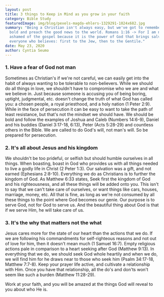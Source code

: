 ```yaml
---
layout: post
title: 3 things to Keep in Mind as you grow in your faith
category: Bible Study
featuredImage: img/blog/pexels-magda-ehlers-1329291-1024x682.jpg
summary: "Being a Christian isn't always easy, but we've got to remember to stay
  bold and preach the good news to the world. Romans 1:16 -> For I am not
  ashamed of the gospel because it is the power of God that brings salvation to
  everyone who believes: first to the Jew, then to the Gentile."
date: May 23, 2020
author: Cyntia Seumo
---
```

<h3>1. Have a fear of God not man</h3>

<p>Sometimes as Christian's if we're not careful, we can easily get into the habit of always wanting to be tolerable to non-believers. While we should do all things in love, we shouldn't have to compromise who we are and what we believe in. Just because someone is accusing you of being boring, uptight, judgmental, etc. doesn't change the truth of what God has called you: a chosen people, a royal priesthood, and a holy nation (<a>1 Peter 2:9</a>). While in the face of persecution it can be easy to want to take the path of least resistance, but that's not the mindset we should have. We should be bold and follow the examples of Joshua and Caleb (<a>Numbers 14:6-9</a>), Daniel and his buddies (<a>Daniel 3:17-18</a>, <a>6:13</a>), Peter (<a>Acts 5:28-29</a>) and countless others in the Bible. We are called to do God's will, not man's will. So be prepared for persecution.</p>

<h3>2. It's all about Jesus and his kingdom</h3>

<p>We shouldn't be too prideful, or selfish but should humble ourselves in all things. When boasting, boast in God who provides us with all things needed to live a godly life in Christ (<a>2 Peter 1:3</a>). Our salvation was a gift, and not earned (<a>Ephesians 2:8-10</a>). Everything we do as Christians is to further the kingdom of God. As Matthew 6:33 states, Seek first the kingdom of God and his righteousness, and all these things will be added onto you. This isn't to say that we can't take care of ourselves, or want things like cars, houses, marriage, money, etc. All that is fine, as long as we're not consumed by all these things to the point where God becomes our genie. Our purpose is to serve God, not for God to serve us. And the beautiful thing about God is that if we serve Him, he will take care of us.</p>

<h3>3. It's the why that matters not the what</h3>

<p>Jesus cares more for the state of our heart than the actions that we do. If we are following his commandments for self-righteous reasons and not out of love for him, then it doesn't mean much (<a>1 Samuel 16:7</a>). Empty religious actions pale in comparison to a heart seeking after God (<a >Matthew 9:13</a>). In everything that we do, we should seek God whole heartily and when we do, we will find him for he draws near to those who seek him (<a>Psalm 34:17-18</a>, <a>Matthew 7:7-8</a>). Keep your prayer life active, and cultivate a relationship with Him. Once you have that relationship, all the do's and don'ts won't seem like such a burden (<a class="tooltips">Matthew 11:28-29</a>).</p>

<p>Work at your faith, and you will be amazed at the things God will reveal to you about who He is.</p>